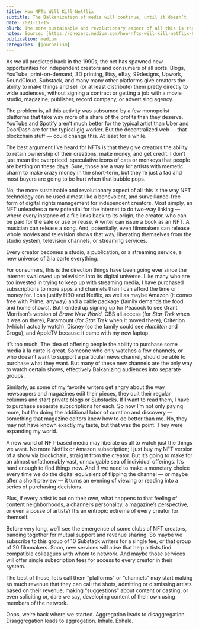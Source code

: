 ```yaml
---
title: How NFTs Will Kill Netflix
subtitle: The Balkanization of media will continue, until it doesn’t
date: 2021-11-15
blurb: The more sustainable and revolutionary aspect of all this is the way NFT technology can be used almost like a benevolent, and surveillance-free form of digital rights management for independent creators.
notes: Source: [https://onezero.medium.com/how-nfts-will-kill-netflix-62f9a3f03e87](https://onezero.medium.com/how-nfts-will-kill-netflix-62f9a3f03e87 "https://onezero.medium.com/how-nfts-will-kill-netflix-62f9a3f03e87")
publication: medium
categories: [journalism]
---
```


As we all predicted back in the 1990s, the net has spawned new opportunities for independent creators and consumers of all sorts. Blogs, YouTube, print-on-demand, 3D printing, Etsy, eBay, 99designs, Upwork, SoundCloud, Substack, and many many other platforms give creators the ability to make things and sell (or at least distribute) them pretty directly to wide audiences, without signing a contract or getting a job with a movie studio, magazine, publisher, record company, or advertising agency.

The problem is, all this activity was subsumed by a few monopolist platforms that take way more of a share of the profits than they deserve. YouTube and Spotify aren’t much better for the typical artist than Uber and DoorDash are for the typical gig worker. But the decentralized web — that blockchain stuff — could change this. At least for a while.

The best argument I’ve heard for NFTs is that they give creators the ability to retain ownership of their creations, make money, and get credit. I don’t just mean the overpriced, speculative icons of cats or monkeys that people are betting on these days. Sure, those are a way for artists with memetic charm to make crazy money in the short-term, but they’re just a fad and most buyers are going to be hurt when that bubble pops.

No, the more sustainable and revolutionary aspect of all this is the way NFT technology can be used almost like a benevolent, and surveillance-free form of digital rights management for independent creators. Most simply, an NFT unleashes a new potential for the internet to do two-way linking — where every instance of a file links back to its origin, the creator, who can be paid for the sale or use or reuse. A writer can issue a book as an NFT. A musician can release a song. And, potentially, even filmmakers can release whole movies and television shows that way, liberating themselves from the studio system, television channels, or streaming services.

Every creator becomes a studio, a publication, or a streaming service, a new universe of à la carte everything.

For consumers, this is the direction things have been going ever since the internet swallowed up television into its digital universe. Like many who are too invested in trying to keep up with streaming media, I have purchased subscriptions to more apps and channels than I can afford the time or money for. I can justify HBO and Netflix, as well as maybe Amazon (it comes free with Prime, anyway) and a cable package (family demands the food and home shows). But I ended up signing up for Peacock to see Grant Morrison’s version of _Brave New World_, CBS all access (for _Star Trek_ when it was on there), Paramount (for _Star Trek_ when it moved there), Criterion (which I actually watch), Disney (so the family could see _Hamilton_ and Grogu), and AppleTV because it came with my new laptop.

It’s too much. The idea of offering people the ability to purchase some media à la carte is great. Someone who only watches a few channels, or who doesn’t want to support a particular news channel, should be able to purchase what they want. But many of these new channels are the only way to watch certain shows, effectively Balkanizing audiences into separate groups.

Similarly, as some of my favorite writers get angry about the way newspapers and magazines edit their pieces, they quit their regular columns and start private blogs or Substacks. If I want to read them, I have to purchase separate subscriptions for each. So now I’m not only paying more, but I’m doing the additional labor of curation and discovery — something that magazine editors knew how to do better than me. No, they may not have known exactly my taste, but that was the point. They were expanding my world.

A new world of NFT-based media may liberate us all to watch just the things we want. No more Netflix or Amazon subscription; I just buy my NFT version of a show via blockchain, straight from the creator. But it’s going to make for an almost unfathomably vast, unnavigable sea of individual offerings. It’s hard enough to find things now. And if we need to make a monetary choice every time we do the digital equivalent of flipping the channel — or maybe after a short preview — it turns an evening of viewing or reading into a series of purchasing decisions.

Plus, if every artist is out on their own, what happens to that feeling of content neighborhoods, a channel’s personality, a magazine’s perspective, or even a posse of artists? It’s an entropic extreme of every creator for themself.

Before very long, we’ll see the emergence of some clubs of NFT creators, banding together for mutual support and revenue sharing. So maybe we subscribe to this group of 10 Substack writers for a single fee, or that group of 20 filmmakers. Soon, new services will arise that help artists find compatible colleagues with whom to network. And maybe those services will offer single subscription fees for access to every creator in their system.

The best of those, let’s call them “platforms” or “channels” may start making so much revenue that they can call the shots, admitting or dismissing artists based on their revenue, making “suggestions” about content or casting, or even soliciting or, dare we say, developing content of their own using members of the network.

Oops, we’re back where we started. Aggregation leads to disaggregation. Disaggregation leads to aggregation. Inhale. Exhale.
